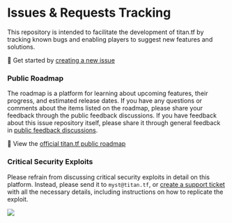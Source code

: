 # Issues & Requests Tracking
This repository is intended to facilitate the development of titan.tf by tracking known bugs and enabling players to suggest new features and solutions.

📝 Get started by [creating a new issue](https://github.com/TitanTF/Issue-Tracking/issues/new/choose)

### Public Roadmap
The roadmap is a platform for learning about upcoming features, their progress, and estimated release dates. If you have any questions or comments about the items listed on the roadmap, please share your feedback through the public feedback discussions. If you have feedback about this issue repository itself, please share it through general feedback in [public feedback discussions](https://github.com/orgs/TitanTF/discussions).

💎 View the [official titan.tf public roadmap](https://github.com/orgs/TitanTF/projects/2/views/1)

<!-- ## Bug Bounty
This is a pilot program to encourage more players to report bugs. A bounty will be awarded for every bug that is reported and fixed. -->

### Critical Security Exploits
Please refrain from discussing critical security exploits in detail on this platform. Instead, please send it to `myst@titan.tf`, or [create a support ticket](https://titan.tf/support) with all the necessary details, including instructions on how to replicate the exploit.

<img src="https://github.com/TitanTF/Issue-Tracking/blob/main/banner.png" />

<!-- ### Rewards
The classification of bugs is done on a case-by-case basis.
|        | Description                                                                                                                                                                                              | Reward                                                 |
|--------|----------------------------------------------------------------------------------------------------------------------------------------------------------------------------------------------------------|--------------------------------------------------------|
| Type 1 | Most bugs fall under this category.                                                                                                                                                                      | 1x Rare or 1x Epic Chest or 1x Legendary Chest                    |
| Type 2 | Causes a major feature (such as an important gameplay element required for the gamemode to function properly or a complete store outage) to be completely unavailable (excluding maps and MvM missions). | 1x Legendary Chest or 1x Month Titan Plus Subscription |
| Type 3 | Severely impacts the security and performance of the infrastructure and require immediate attention.                                                                                                     | 1x to 3x Month Titan Plus Subscription -->
